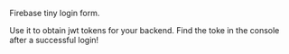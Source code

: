 Firebase tiny login form.

Use it to obtain jwt tokens for your backend.
Find the toke in the console after a successful login!
